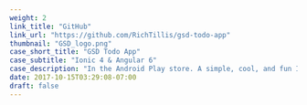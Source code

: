 ```yaml
---
weight: 2
link_title: "GitHub"
link_url: "https://github.com/RichTillis/gsd-todo-app"
thumbnail: "GSD_logo.png" 
case_short_title: "GSD Todo App"
case_subtitle: "Ionic 4 & Angular 6"
case_description: "In the Android Play store. A simple, cool, and fun Ionic and Angular Todo app."
date: 2017-10-15T03:29:08-07:00
draft: false 
---
```


